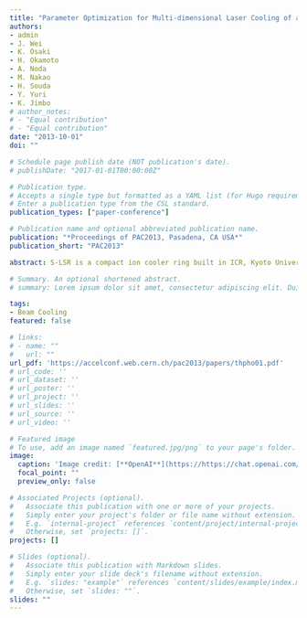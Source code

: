 ```yaml
---
title: "Parameter Optimization for Multi-dimensional Laser Cooling of an Ion Beam in the Storage Ring S-LSR"
authors:
- admin
- J. Wei
- K. Osaki
- H. Okamoto
- A. Noda
- M. Nakao
- H. Souda
- Y. Yuri
- K. Jimbo
# author_notes:
# - "Equal contribution"
# - "Equal contribution"
date: "2013-10-01"
doi: ""

# Schedule page publish date (NOT publication's date).
# publishDate: "2017-01-01T00:00:00Z"

# Publication type.
# Accepts a single type but formatted as a YAML list (for Hugo requirements).
# Enter a publication type from the CSL standard.
publication_types: ["paper-conference"]

# Publication name and optional abbreviated publication name.
publication: "*Proceedings of PAC2013, Pasadena, CA USA*"
publication_short: "PAC2013"

abstract: S-LSR is a compact ion cooler ring built in ICR, Kyoto University, aiming at creating ultra-low temperature ion beam by laser cooling. In order to approach lowest possible temperature at S-LSR in an experiment, parameters of laser cooling should be carefully chosen by simulation. This paper mainly concerns optimization of laser cooling parameters and prediction of possible low limit of beam temperature at S-LSR. Firstly, the adiabatic capture process of ion beam is introduced and studied. Then, different laser profile parameters are compared and an optimized value is chosen. After that, optimized solenoid field strength for 3-D coupling is proposed. At last, by choosing the parameters proposed, the lowest beam temperature achievable for S-LSR is predicted to be 10 K in transverse direction and 0.05 K in longitudinal direction.

# Summary. An optional shortened abstract.
# summary: Lorem ipsum dolor sit amet, consectetur adipiscing elit. Duis posuere tellus ac convallis placerat. Proin tincidunt magna sed ex sollicitudin condimentum.

tags:
- Beam Cooling
featured: false

# links:
# - name: ""
#   url: ""
url_pdf: 'https://accelconf.web.cern.ch/pac2013/papers/thpho01.pdf'
# url_code: ''
# url_dataset: ''
# url_poster: ''
# url_project: ''
# url_slides: ''
# url_source: ''
# url_video: ''

# Featured image
# To use, add an image named `featured.jpg/png` to your page's folder. 
image:
  caption: 'Image credit: [**OpenAI**](https://https://chat.openai.com/auth/login)'
  focal_point: ""
  preview_only: false

# Associated Projects (optional).
#   Associate this publication with one or more of your projects.
#   Simply enter your project's folder or file name without extension.
#   E.g. `internal-project` references `content/project/internal-project/index.md`.
#   Otherwise, set `projects: []`.
projects: []

# Slides (optional).
#   Associate this publication with Markdown slides.
#   Simply enter your slide deck's filename without extension.
#   E.g. `slides: "example"` references `content/slides/example/index.md`.
#   Otherwise, set `slides: ""`.
slides: ""
---
```


<!-- {{% callout note %}}
Click the *Cite* button above to demo the feature to enable visitors to import publication metadata into their reference management software.
{{% /callout %}}

{{% callout note %}}
Create your slides in Markdown - click the *Slides* button to check out the example.
{{% /callout %}}

Add the publication's **full text** or **supplementary notes** here. You can use rich formatting such as including [code, math, and images](https://wowchemy.com/docs/content/writing-markdown-latex/). -->
